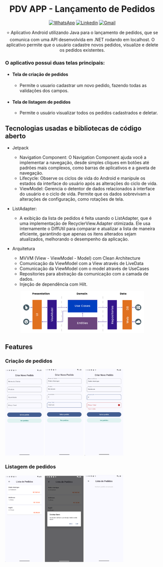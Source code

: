 <h1 align="center">PDV APP - Lançamento de Pedidos</h1>

<p align="center">
  <a href="https://wa.me/+5574999637391"><img alt="WhatsApp" src="https://img.shields.io/badge/WhatsApp-25D366?style=for-the-badge&logo=whatsapp&logoColor=white"/></a>
  <a href="https://www.linkedin.com/in/pedro-henrique-de-souza-araujo/"><img alt="Linkedin" src="https://img.shields.io/badge/LinkedIn-0077B5?style=for-the-badge&logo=linkedin&logoColor=white"/></a>
  <a href="mailto:pedro.steam2016@hotmail.com"><img alt="Gmail" src="https://img.shields.io/badge/Gmail-D14836?style=for-the-badge&logo=gmail&logoColor=white"/></a>
</p>
<p align="center">  
⭐ Aplicativo Android utilizando Java para o lançamento de pedidos, que se comunica com uma API desenvolvida em .NET rodando em localhost. O aplicativo permite que o usuário cadastre novos pedidos, visualize e delete os pedidos existentes.

### O aplicativo possui duas telas principais:
- #### Tela de criação de pedidos
  - Permite o usuario cadastrar um novo pedido, fazendo todas as validações dos campos.
 
- #### Tela de listagem de pedidos
  - Permite o usuário visualizar todos os pedidos cadastrados e deletar.
</p>

## Tecnologias usadas e bibliotecas de código aberto
- Jetpack
  - Navigation Component: O Navigation Component ajuda você a implementar a navegação, desde simples cliques em botões até padrões mais complexos, como barras de aplicativos e a gaveta de navegação.
  - Lifecycle: Observe os ciclos de vida do Android e manipule os estados da interface do usuário após as alterações do ciclo de vida.
  - ViewModel: Gerencia o detentor de dados relacionados à interface do usuário e o ciclo de vida. Permite que os dados sobrevivam a alterações de configuração, como   rotações de tela.

- ListAdapter:
  - A exibição da lista de pedidos é feita usando o ListAdapter, que é uma implementação de RecyclerView.Adapter otimizada. Ele usa internamente o DiffUtil para comparar e atualizar a lista de maneira eficiente,   garantindo que apenas os itens alterados sejam atualizados, melhorando o desempenho da aplicação.

- Arquitetura
  - MVVM (View - ViewModel - Model) com Clean Architecture
  - Comunicação da ViewModel com a View através de LiveData
  - Comunicação da ViewModel com o model através de UseCases
  - Repositories para abstração da comunicação com a camada de dados.
  - Injeção de dependência com Hilt.

<p float="left" align="center">
 <img src="prints/arch2.png" width="80%"/>
</p>

## Features

### Criação de pedidos
<p float="left" align="left">
  <img src="prints/img1.png" width="25%"/>
  <img src="prints/img2.png" width="25%"/>
  <img src="prints/img3.png" width="25%"/>
</p>

### Listagem de pedidos
<p float="left" align="left">
  <img src="prints/img4.png" width="25%"/>
  <img src="prints/img5.png" width="25%"/>
  <img src="prints/img6.png" width="25%"/>
</p>
